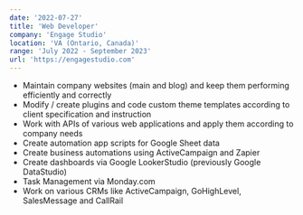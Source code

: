```yaml
---
date: '2022-07-27'
title: 'Web Developer'
company: 'Engage Studio'
location: 'VA (Ontario, Canada)'
range: 'July 2022 - September 2023'
url: 'https://engagestudio.com'
---
```


- Maintain company websites (main and blog) and keep them performing efficiently and correctly
- Modify / create plugins and code custom theme templates according to client specification and instruction
- Work with APIs of various web applications and apply them according to company needs
- Create automation app scripts for Google Sheet data
- Create business automations using ActiveCampaign and Zapier
- Create dashboards via Google LookerStudio (previously Google DataStudio)
- Task Management via Monday.com
- Work on various CRMs like ActiveCampaign, GoHighLevel, SalesMessage and CallRail